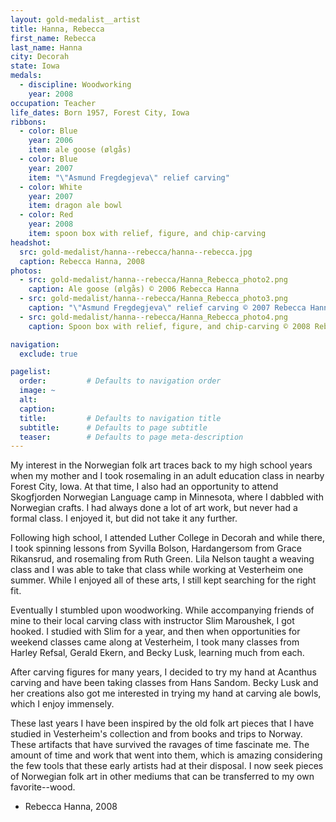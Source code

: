 ```yaml
---
layout: gold-medalist__artist
title: Hanna, Rebecca
first_name: Rebecca
last_name: Hanna
city: Decorah
state: Iowa
medals: 
  - discipline: Woodworking
    year: 2008
occupation: Teacher
life_dates: Born 1957, Forest City, Iowa
ribbons:
  - color: Blue
    year: 2006
    item: ale goose (ølgås)
  - color: Blue
    year: 2007
    item: "\"Asmund Fregdegjeva\" relief carving"
  - color: White
    year: 2007
    item: dragon ale bowl
  - color: Red
    year: 2008
    item: spoon box with relief, figure, and chip-carving
headshot:
  src: gold-medalist/hanna--rebecca/hanna--rebecca.jpg
  caption: Rebecca Hanna, 2008
photos:
  - src: gold-medalist/hanna--rebecca/Hanna_Rebecca_photo2.png
    caption: Ale goose (ølgås) © 2006 Rebecca Hanna
  - src: gold-medalist/hanna--rebecca/Hanna_Rebecca_photo3.png
    caption: "\"Asmund Fregdegjeva\" relief carving © 2007 Rebecca Hanna"
  - src: gold-medalist/hanna--rebecca/Hanna_Rebecca_photo4.png
    caption: Spoon box with relief, figure, and chip-carving © 2008 Rebecca Hanna

navigation:
  exclude: true

pagelist:
  order:         # Defaults to navigation order  
  image: ~
  alt:
  caption:
  title:         # Defaults to navigation title
  subtitle:      # Defaults to page subtitle
  teaser:        # Defaults to page meta-description  
---
```

My interest in the Norwegian folk art traces back to my high school years when my mother and I took rosemaling in an adult education class in nearby Forest City, Iowa.  At that time, I also had an opportunity to attend Skogfjorden Norwegian Language camp in Minnesota, where I dabbled with Norwegian crafts.  I had always done a lot of art work, but never had a formal class.  I enjoyed it, but did not take it any further.

Following high school, I attended Luther College in Decorah and while there, I took spinning lessons from Syvilla Bolson, Hardangersom from Grace Rikansrud, and rosemaling from Ruth Green.  Lila Nelson taught a weaving class and I was able to take that class while working at Vesterheim one summer.  While I enjoyed all of these arts, I still kept searching for the right fit.

Eventually I stumbled upon woodworking.  While accompanying friends of mine to their local carving class with instructor Slim Maroushek, I got hooked.  I studied with Slim for a year, and then when opportunities for weekend classes came along at Vesterheim, I took many classes from Harley Refsal, Gerald Ekern, and Becky Lusk, learning much from each.

After carving figures for many years, I decided to try my hand at Acanthus carving and have been taking classes from Hans Sandom.  Becky Lusk and her creations also got me interested in trying my hand at carving ale bowls, which I enjoy immensely.

These last years I have been inspired by the old folk art pieces that I have studied in Vesterheim's collection and from books and trips to Norway.  These artifacts that have survived the ravages of time fascinate me.  The amount of time and work that went into them, which is amazing considering the few tools that these early artists had at their disposal.  I now seek pieces of Norwegian folk art in other mediums that can be transferred to my own favorite--wood.   

- Rebecca Hanna, 2008
